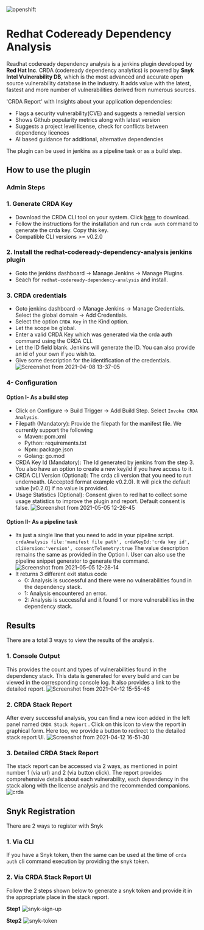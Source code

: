 ![openshift](https://user-images.githubusercontent.com/37098367/114392384-522d8480-9bb6-11eb-8cd8-cdc6191f6a79.png)

# Redhat Codeready Dependency Analysis
Readhat codeready dependency analysis is a jenkins plugin developed by **Red Hat Inc**. CRDA (codeready dependency analytics) is powered by **Snyk Intel Vulnerability DB**, which is the most advanced and accurate open source vulnerability database in the industry. It adds value with the latest, fastest and more number of vulnerabilities derived from numerous sources.

'CRDA Report' with Insights about your application dependencies:
- Flags a security vulnerability(CVE) and suggests a remedial version
- Shows Github popularity metrics along with latest version
- Suggests a project level license, check for conflicts between dependency licences
- AI based guidance for additional, alternative dependencies

The plugin can be used in jenkins as a pipeline task or as a build step.

## How to use the plugin
### Admin Steps
### 1.  Generate CRDA Key
- Download the CRDA CLI tool on your system. Click [here](https://github.com/fabric8-analytics/cli-tools/releases "here") to download.
- Follow the instructions for the installation and run `crda auth` command to generate the crda key. Copy this key.
- Compatible CLI versions >= v0.2.0

### 2. Install the redhat-codeready-dependency-analysis jenkins plugin
- Goto the jenkins dashboard -> Manage Jenkins -> Manage Plugins.
- Seach for `redhat-codeready-dependency-analysis` and install.

### 3. CRDA credentials
- Goto jenkins dashboard -> Manage Jenkins -> Manage Credentials. Select the global domain -> Add Credentials.
- Select the option `CRDA Key` in the Kind option.
- Let the scope be global.
- Enter a valid CRDA Key which was generated via the crda auth command using the CRDA CLI.
- Let the ID field blank. Jenkins will generate the ID. You can also provide an id of your own if you wish to.
- Give some description for the identification of the credentials.
![Screenshot from 2021-04-08 13-37-05](https://user-images.githubusercontent.com/37098367/114042617-361ea000-98a3-11eb-9740-6849b9d7593b.png)

### 4- Configuration
#### Option I- As a build step
- Click on Configure -> Build Trigger -> Add Build Step. Select `Invoke CRDA Analysis`.
- Filepath (Mandatory): Provide the filepath for the manifest file. We currently support the following
	- Maven: pom.xml
	- Python: requirements.txt
	- Npm: package.json
	- Golang: go.mod
- CRDA Key Id (Mandatory): The Id generated by jenkins from the step 3. You also have an option to create a new key/id if you have access to it.
- CRDA CLI Version (Optional): The crda cli version that you need to run underneath. (Accepted format example v0.2.0). It will pick the default value [v0.2.0] if no value is provided.
- Usage Statistics (Optional): Consent given to red hat to collect some usage statistics to improve the plugin and report. Default consent is false.
![Screenshot from 2021-05-05 12-26-45](https://user-images.githubusercontent.com/37098367/117107279-f4e4b780-ad9e-11eb-8082-e999c6101e0e.png)

#### Option II- As a pipeline task
- Its just a single line that you need to add in your pipeline script.
`crdaAnalysis file:'manifest file path', crdaKeyId:'crda key id', cliVersion:'version', consentTelemetry:true`
The value description remains the same as provided in the Option I.
User can also use the pipeline snippet generator to generate the command.
![Screenshot from 2021-05-05 12-28-14](https://user-images.githubusercontent.com/37098367/117114809-ecde4500-ada9-11eb-912f-61fdae88a3be.png)
- It returns 3 different exit status code
	- 0: Analysis is successful and there were no vulnerabilities found in the dependency stack.
	- 1: Analysis encountered an error.
	- 2: Analysis is successful and it found 1 or more vulnerabilities in the dependency stack.

## Results
There are a total 3 ways to view the results of the analysis.
### 1. Console Output
This provides the count and types of vulnerabilities found in the dependency stack. This data is generated for every build and can be viewed in the corresponding console log. It also provides a link to the detailed report.
![Screenshot from 2021-04-12 15-55-46](https://user-images.githubusercontent.com/37098367/114389971-4e4c3300-9bb3-11eb-91d0-623daf1b3db7.png)

### 2. CRDA Stack Report
After every successful analysis, you can find a new icon added in the left panel named
`CRDA Stack Report` . Click on this icon to view the report in graphical form. Here too, we provide a button to redirect to the detailed stack report UI.
![Screenshot from 2021-04-12 16-51-30](https://user-images.githubusercontent.com/37098367/114390156-83588580-9bb3-11eb-8b3c-7f82e48a5747.png)

### 3. Detailed CRDA Stack Report
The stack report can be accessed via 2 ways, as mentioned in point number 1 (via url) and 2 (via button click). The report provides comprehensive details about each vulnerability, each dependency in the stack along with the license analysis and the recommended companions.
![crda](https://user-images.githubusercontent.com/37098367/114390401-d6cad380-9bb3-11eb-823d-bd4111ed3fbe.gif)

## Snyk Registration
There are 2 ways to register with Snyk
### 1. Via CLI
If you have a Snyk token, then the same can be used at the time of `crda auth` cli command execution by providing the snyk token.

### 2. Via CRDA Stack Report UI
Follow the 2 steps shown below to generate a snyk token and provide it in the appropriate place in the stack report.

**Step1**
![snyk-sign-up](https://user-images.githubusercontent.com/37098367/114044101-86e2c880-98a4-11eb-83db-5e1e07bbae15.gif)

**Step2**
![snyk-token](https://user-images.githubusercontent.com/37098367/114044134-8f3b0380-98a4-11eb-84c0-70809a3cccc3.gif)
